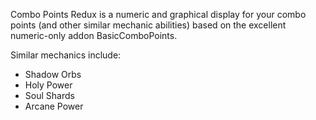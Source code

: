 Combo Points Redux is a numeric and graphical display for your combo points (and other similar mechanic abilities) based on the excellent numeric-only addon BasicComboPoints.

Similar mechanics include:
* Shadow Orbs
* Holy Power
* Soul Shards
* Arcane Power
